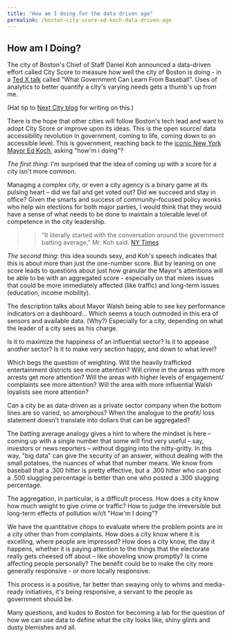 ```yaml
---
title: "How am I doing for the data driven age"
permalink: /boston-city-score-ed-koch-data-driven-age
---
```



## How am I Doing?

The city of Boston's Chief of Staff Daniel Koh announced a data-driven effort called City Score to measure how well the city of Boston is doing - in a [Ted X talk](https://youtu.be/bGlcpo09WUA) called "What Government Can Learn From Baseball". Uses of analytics to better quantify a city's varying needs gets a thumb's up from me.

(Hat tip to [Next City blog](https://nextcity.org/daily/entry/baseball-boston-data-analytics-tedx-video) for writing on this.)

There is the hope that other cities will follow Boston's tech lead and want to adopt City Score or improve upon its ideas. This is the open source/ data accessibility revolution in government, coming to life, coming down to an accessible level. This is government, reaching back to the [iconic New York Mayor Ed Koch](http://www.nytimes.com/2013/02/03/nyregion/so-how-did-mayor-koch-do.html), asking "how'm i doing"?

*The first thing*: I'm surprised that the idea of coming up with a score for a city isn't more common.

Managing a complex city, or even a city agency is a binary game at its pulsing heart – did we fail and get voted out? Did we succeed and stay in office? Given the smarts and success of community–focused policy wonks who help win elections for both major parties, I would think that they would have a sense of what needs to be done to maintain a tolerable level of competence in the city leadership.

>>“It literally started with the conversation around the government batting average,” Mr. Koh said. [NY Times](http://nyti.ms/1jbgIdp)

*The second thing*: this idea sounds sexy, and Koh's speech indicates that this is about more than just the one-number score. But by leaning on one score leads to questions about just how granular the Mayor's attentions will be able to be with an aggregated score - especially on that mixes issues that could be more immediately affected (like traffic) and long-term issues (education, income mobility).

The description talks about Mayor Walsh being able to see key performance indicators on a dashboard... Which seems a touch outmoded in this era of sensors and available data. (Why?) Especially for a city, depending on what the leader of a city sees as his charge.

Is it to maximize the happiness of an influential sector? Is it to appease another sector? Is it to make very section happy, and down to what level?

Which begs the question of weighting. Will the heavily trafficked entertainment districts see more attention? Will crime in the areas with more arrests get more attention? Will the areas with higher levels of engagement/ complaints see more attention? Will the area with more influential Walsh loyalists see more attention?

Can a city be as data-driven as a private sector company when the bottom lines are so varied, so amorphous? When the analogue to the profit/ loss statement doesn't translate into dollars that can be aggregated?

The batting average analogy gives a hint to where the mindset is here – coming up with a single number that some will find very useful – say, investors or news reporters – without digging into the nitty-gritty. In this way, "big data" can give the security of an answer, without dealing with the small potatoes, the nuances of what that number means. We know from baseball that a .300 hitter is pretty effective, but a .300 hitter who can post a .500 slugging percentage is better than one who posted a .300 slugging percentage.

The aggregation, in particular, is a difficult process. How does a city know how much weight to give crime or traffic? How to judge the irreversible but long-term effects of pollution w/r/t "How'm I doing"?

We have the quantitative chops to evaluate where the problem points are in a city other than from complaints. How does a city know where it is excelling, where people are impressed? How does a city know, the day it happens, whether it is paying attention to the things that the electorate really gets cheesed off about – like shoveling snow promptly? Is crime affecting people personally? The benefit could be to make the city more generally responsive - or more locally responsive.

This process is a positive, far better than swaying only to whims and media-ready initiatives, it's being responsive, a servant to the people as government should be.

Many questions, and kudos to Boston for becoming a lab for the question of how we can use data to define what the city looks like, shiny glints and dusty blemishes and all.
